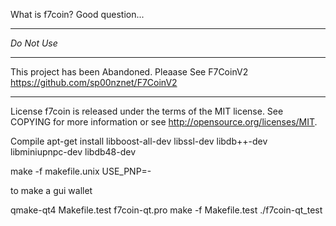 What is f7coin?
Good question...



************
*Do Not Use*
************

This project has been Abandoned. Pleaase See F7CoinV2
https://github.com/sp00nznet/F7CoinV2



------------
License
f7coin is released under the terms of the MIT license. See COPYING for more
information or see http://opensource.org/licenses/MIT.

Compile
apt-get install libboost-all-dev libssl-dev libdb++-dev libminiupnpc-dev libdb48-dev

make -f makefile.unix USE_PNP=-

to make a gui wallet

qmake-qt4 Makefile.test f7coin-qt.pro
make -f Makefile.test
./f7coin-qt_test

